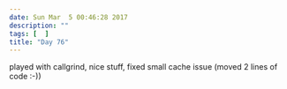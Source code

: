 ```yaml
---
date: Sun Mar  5 00:46:28 2017
description: ""
tags: [  ]
title: "Day 76"
---
```

played with callgrind, nice stuff, fixed small cache issue (moved 2 lines of code :-))


